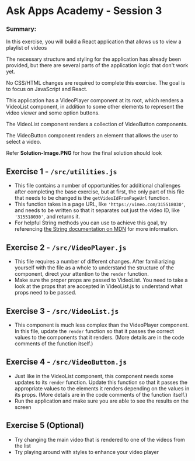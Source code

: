 
# Ask Apps Academy - Session 3

### Summary:
In this exercise, you will build a React application that allows us to view a playlist of videos

The necessary structure and styling for the application has already been provided, but there are several parts of the application logic that don't work yet.

No CSS/HTML changes are required to complete this exercise. The goal is to focus on JavaScript and React.

This application has a VideoPlayer component at its root, which renders a VideoList component, in addition to some other elements to represent the video viewer and some option buttons.

The VideoList component renders a collection of VideoButton components.

The VideoButton component renders an element that allows the user to select a video.

Refer **Solution-Image.PNG** for how the final solution should look

## Exercise 1 - `/src/utilities.js`
* This file contains a number of opportunities for additional challenges after completing the base exercise, but at first, the only part of this file that needs to be changed is the `getVideoIdFromPageUrl` function.
* This function takes in a page URL, like `'https://vimeo.com/315518030'`, and needs to be written so that it separates out just the video ID, like `'315518030'`, and returns it.
* For helpful String methods you can use to achieve this goal, try referencing [the String documentation on MDN](https://developer.mozilla.org/en-US/docs/Web/JavaScript/Reference/Global_Objects/String#Methods_2) for more information.

## Exercise 2 - `/src/VideoPlayer.js`
* This file requires a number of different changes. After familiarizing yourself with the file as a whole to understand the structure of the component, direct your attention to the `render` function.
* Make sure the proper props are passed to VideoList. You need to take a look at the props that are accepted in VideoList.js to understand what props need to be passed.

## Exercise 3 - `/src/VideoList.js`
* This component is much less complex than the VideoPlayer component. In this file, update the `render` function so that it passes the correct values to the components that it renders. (More details are in the code comments of the function itself.)

## Exercise 4 - `/src/VideoButton.js`
* Just like in the VideoList component, this component needs some updates to its `render` function. Update this function so that it passes the appropriate values to the elements it renders depending on the values in its props. (More details are in the code comments of the function itself.)
* Run the application and make sure you are able to see the results on the screen

## Exercise 5 (Optional)

* Try changing the main video that is rendered to one of the videos from the list
* Try playing around with styles to enhance your video player
